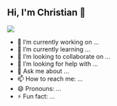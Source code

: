 ## Hi, I'm Christian 👋

<img src='https://res.cloudinary.com/dx29auvvm/image/upload/v1741107797/github-banner-christian-peraza_wkuuur.png' />

- 🔭 I’m currently working on ...
- 🌱 I’m currently learning ...
- 👯 I’m looking to collaborate on ...
- 🤔 I’m looking for help with ...
- 💬 Ask me about ...
- 📫 How to reach me: ...
- 😄 Pronouns: ...
- ⚡ Fun fact: ...
